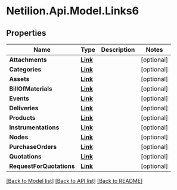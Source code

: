 # Netilion.Api.Model.Links6
## Properties

Name | Type | Description | Notes
------------ | ------------- | ------------- | -------------
**Attachments** | [**Link**](Link.md) |  | [optional] 
**Categories** | [**Link**](Link.md) |  | [optional] 
**Assets** | [**Link**](Link.md) |  | [optional] 
**BillOfMaterials** | [**Link**](Link.md) |  | [optional] 
**Events** | [**Link**](Link.md) |  | [optional] 
**Deliveries** | [**Link**](Link.md) |  | [optional] 
**Products** | [**Link**](Link.md) |  | [optional] 
**Instrumentations** | [**Link**](Link.md) |  | [optional] 
**Nodes** | [**Link**](Link.md) |  | [optional] 
**PurchaseOrders** | [**Link**](Link.md) |  | [optional] 
**Quotations** | [**Link**](Link.md) |  | [optional] 
**RequestForQuotations** | [**Link**](Link.md) |  | [optional] 

[[Back to Model list]](../README.md#documentation-for-models) [[Back to API list]](../README.md#documentation-for-api-endpoints) [[Back to README]](../README.md)

